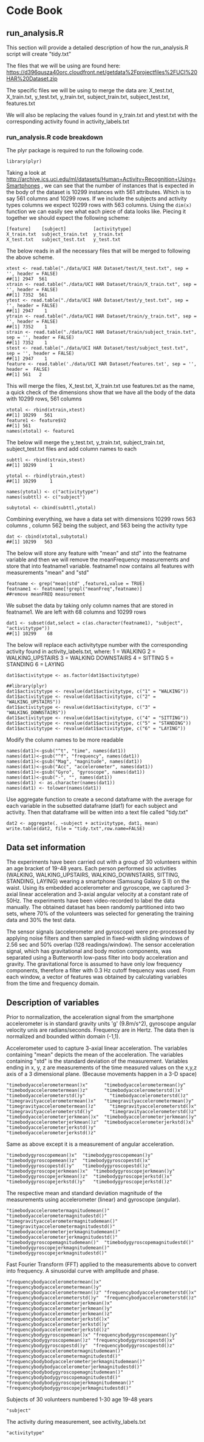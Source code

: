 # Code Book

## run_analysis.R

This section will provide a detailed description of how the run_analysis.R script will create "tidy.txt"

The files that we will be using are found here:
https://d396qusza40orc.cloudfront.net/getdata%2Fprojectfiles%2FUCI%20HAR%20Dataset.zip

The specific files we will be using to merge the data are:
X_test.txt, X_train.txt, y_test.txt, y_train.txt, subject_train.txt, subject_test.txt, features.txt

We will also be replacing the values found in y_train.txt and ytest.txt with the corresponding activity found in activity_labels.txt

### run_analysis.R code breakdown

The plyr package is required to run the following code.
```
library(plyr)
```
Taking a look at http://archive.ics.uci.edu/ml/datasets/Human+Activity+Recognition+Using+Smartphones , we can see that the number of instances that is expected in the body of the dataset is 10299 instances with 561 attributes. Which is to say 561 columns and 10299 rows. If we include the subjects and activity types columns we expect 10299 rows with 563 columns. Using the  ```dim(x)``` function we can easily see what each piece of data looks like. Piecing it together we should expect the following scheme:
```
[feature]    [subject]          [activitytype]
X_train.txt  subject_train.txt  y_train.txt
X_test.txt   subject_test.txt   y_test.txt
```
The below reads in all the necessary files that will be merged to following the above scheme. 
```
xtest <- read.table("./data/UCI HAR Dataset/test/X_test.txt", sep = '', header = FALSE)
##[1] 2947  561
xtrain <- read.table("./data/UCI HAR Dataset/train/X_train.txt", sep = '', header = FALSE)
##[1] 7352  561
ytest <- read.table("./data/UCI HAR Dataset/test/y_test.txt", sep = '', header = FALSE)
##[1] 2947    1
ytrain <- read.table("./data/UCI HAR Dataset/train/y_train.txt", sep = '', header = FALSE)
##[1] 7352    1
strain <- read.table("./data/UCI HAR Dataset/train/subject_train.txt", sep = '', header = FALSE)
##[1] 7352    1
stest <- read.table("./data/UCI HAR Dataset/test/subject_test.txt", sep = '', header = FALSE)
##[1] 2947    1
feature <- read.table('./data/UCI HAR Dataset/features.txt', sep = '', header =  FALSE)
##[1] 561   2
```

This will merge the files, X_test.txt, X_train.txt use features.txt as the name, a quick check of the dimensions show that we have all the body of the data with 10299 rows, 561 columns

```
xtotal <- rbind(xtrain,xtest)
##[1] 10299   561
feature1 <- feature$V2
##[1] 561
names(xtotal) <- feature1
```

The below will merge the  y_test.txt, y_train.txt, subject_train.txt, subject_test.txt files and add column names to each 
```
subttl <- rbind(strain,stest)
##[1] 10299     1

ytotal <- rbind(ytrain,ytest)
##[1] 10299     1

names(ytotal) <- c("activitytype")
names(subttl) <- c("subject")

subytotal <- cbind(subttl,ytotal)
```

Combining everything, we have a data set with dimensions 10299 rows 563 columns , column 562 being the subject, and 563 being the activity type

```
dat <- cbind(xtotal,subytotal)
##[1] 10299   563
```

The below will store any feature with "mean" and std" into the featname variable and then we will remove the meanFrequency measurements and store that into featname1 variable. featname1 now contains all features with measurements "mean" and "std"
```
featname <- grep("mean|std" ,feature1,value = TRUE)
featname1 <- featname[!grepl("meanFreq",featname)]
##remove meanFREQ measurement
```

We subset the data by taking only column names that are stored in featname1. We are left with 68 columns and 10299 rows
```
dat1 <- subset(dat,select = c(as.character(featname1), "subject", "activitytype"))
##[1] 10299    68
```

The below will replace each activitytype number with the corresponding activity found in activity_labels.txt, where:
1 = WALKING
2 = WALKING_UPSTAIRS
3 = WALKING DOWNSTAIRS
4 = SITTING
5 = STANDING
6 = LAYING
```
dat1$activitytype <- as.factor(dat1$activitytype)

##library(plyr)
dat1$activitytype <- revalue(dat1$activitytype, c("1" = "WALKING"))
dat1$activitytype <- revalue(dat1$activitytype, c("2" = "WALKING_UPSTAIRS"))
dat1$activitytype <- revalue(dat1$activitytype, c("3" = "WALKING_DOWNSTAIRS"))
dat1$activitytype <- revalue(dat1$activitytype, c("4" = "SITTING"))
dat1$activitytype <- revalue(dat1$activitytype, c("5" = "STANDING"))
dat1$activitytype <- revalue(dat1$activitytype, c("6" = "LAYING"))
```

Modify the column names to be more readable
```
names(dat1)<-gsub("^t", "time", names(dat1))
names(dat1)<-gsub("^f", "frequency", names(dat1))
names(dat1)<-gsub("Mag", "magnitude", names(dat1))
names(dat1)<-gsub("Acc", "accelerometer", names(dat1))
names(dat1)<-gsub("Gyro", "gyroscope", names(dat1))
names(dat1)<-gsub("-", "", names(dat1))
names(dat1) <- as.character(names(dat1))
names(dat1) <- tolower(names(dat1))
```

Use aggregate function to create a second dataframe with the average for each variable in the subsetted dataframe (dat1) for each subject and activity. Then that dataframe will be witten into a text file called "tidy.txt"
```
dat2 <- aggregate(. ~subject + activitytype, dat1, mean)
write.table(dat2, file = "tidy.txt",row.name=FALSE)
```

## Data set information

The experiments have been carried out with a group of 30 volunteers within an age bracket of 19-48 years. Each person performed six activities (WALKING, WALKING_UPSTAIRS, WALKING_DOWNSTAIRS, SITTING, STANDING, LAYING) wearing a smartphone (Samsung Galaxy S II) on the waist. Using its embedded accelerometer and gyroscope, we captured 3-axial linear acceleration and 3-axial angular velocity at a constant rate of 50Hz. The experiments have been video-recorded to label the data manually. The obtained dataset has been randomly partitioned into two sets, where 70% of the volunteers was selected for generating the training data and 30% the test data. 

The sensor signals (accelerometer and gyroscope) were pre-processed by applying noise filters and then sampled in fixed-width sliding windows of 2.56 sec and 50% overlap (128 readings/window). The sensor acceleration signal, which has gravitational and body motion components, was separated using a Butterworth low-pass filter into body acceleration and gravity. The gravitational force is assumed to have only low frequency components, therefore a filter with 0.3 Hz cutoff frequency was used. From each window, a vector of features was obtained by calculating variables from the time and frequency domain.

## Description of variables
Prior to normalization, the acceleration signal from the smartphone accelerometer is in standard gravity units 'g' (9.8m/s^2), gyroscope angular velocity unis are radians/seconds. Frequency are in Hertz. The data then is normalized and bounded within domain (-1,1).

Accelerometer used to capture 3-axial linear acceleration. The variables containing "mean" depicts the mean of the acceleration. The variables containing "std" is the standard deviation of the measurement. Variables ending in x, y, z are measurements of the time measured values on the x,y,z axis of a 3 dimensional plane. (Because movements happen in a 3-D space)

```
"timebodyaccelerometermean()x"      "timebodyaccelerometermean()y"
"timebodyaccelerometermean()z"	    "timebodyaccelerometerstd()x"
"timebodyaccelerometerstd()y"	      "timebodyaccelerometerstd()z"
"timegravityaccelerometermean()x"   "timegravityaccelerometermean()y"
"timegravityaccelerometermean()z"	  "timegravityaccelerometerstd()x"
"timegravityaccelerometerstd()y"	  "timegravityaccelerometerstd()z"
"timebodyaccelerometerjerkmean()x"  "timebodyaccelerometerjerkmean()y"
"timebodyaccelerometerjerkmean()z"  "timebodyaccelerometerjerkstd()x"
"timebodyaccelerometerjerkstd()y"	  "timebodyaccelerometerjerkstd()z"
```
Same as above except it is a measurement of angular acceleration. 
```
"timebodygyroscopemean()x"	"timebodygyroscopemean()y"
"timebodygyroscopemean()z"	"timebodygyroscopestd()x"
"timebodygyroscopestd()y"	"timebodygyroscopestd()z"
"timebodygyroscopejerkmean()x"	"timebodygyroscopejerkmean()y"
"timebodygyroscopejerkmean()z"	"timebodygyroscopejerkstd()x"
"timebodygyroscopejerkstd()y"	"timebodygyroscopejerkstd()z"
```
The respective mean and standard deviation magnitude of the measurements using accelerometer (linear) and gyroscope (angular).
```
"timebodyaccelerometermagnitudemean()"	"timebodyaccelerometermagnitudestd()"
"timegravityaccelerometermagnitudemean()"	"timegravityaccelerometermagnitudestd()"
"timebodyaccelerometerjerkmagnitudemean()"	"timebodyaccelerometerjerkmagnitudestd()"
"timebodygyroscopemagnitudemean()"	"timebodygyroscopemagnitudestd()"
"timebodygyroscopejerkmagnitudemean()"	"timebodygyroscopejerkmagnitudestd()"
```

Fast Fourier Transform (FFT) applied to the measurements above to convert into frequency. A sinusoidal curve with amplitude and phase. 
```
"frequencybodyaccelerometermean()x"	"frequencybodyaccelerometermean()y"
"frequencybodyaccelerometermean()z"	"frequencybodyaccelerometerstd()x"
"frequencybodyaccelerometerstd()y"	"frequencybodyaccelerometerstd()z"
"frequencybodyaccelerometerjerkmean()x"	"frequencybodyaccelerometerjerkmean()y"
"frequencybodyaccelerometerjerkmean()z"	"frequencybodyaccelerometerjerkstd()x"
"frequencybodyaccelerometerjerkstd()y"	"frequencybodyaccelerometerjerkstd()z"
"frequencybodygyroscopemean()x"	"frequencybodygyroscopemean()y"
"frequencybodygyroscopemean()z"	"frequencybodygyroscopestd()x"
"frequencybodygyroscopestd()y"	"frequencybodygyroscopestd()z"
"frequencybodyaccelerometermagnitudemean()"	"frequencybodyaccelerometermagnitudestd()"
"frequencybodybodyaccelerometerjerkmagnitudemean()"	"frequencybodybodyaccelerometerjerkmagnitudestd()"
"frequencybodybodygyroscopemagnitudemean()"	"frequencybodybodygyroscopemagnitudestd()"
"frequencybodybodygyroscopejerkmagnitudemean()"	"frequencybodybodygyroscopejerkmagnitudestd()"
```

Subjects of 30 volunteers numbered 1-30 age 19-48 years 
```
"subject"
```

The activity during measurement, see activity_labels.txt
```
"activitytype"
```







